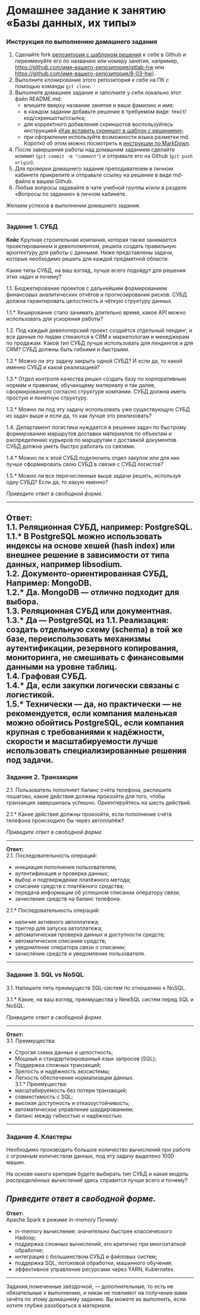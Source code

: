 # Домашнее задание к занятию «Базы данных, их типы»

### Инструкция по выполнению домашнего задания

1. Сделайте fork [репозитория c шаблоном решения](https://github.com/netology-code/sys-pattern-homework) к себе в Github и переименуйте его по названию или номеру занятия, например, https://github.com/имя-вашего-репозитория/gitlab-hw или https://github.com/имя-вашего-репозитория/8-03-hw).
2. Выполните клонирование этого репозитория к себе на ПК с помощью команды `git clone`.
3. Выполните домашнее задание и заполните у себя локально этот файл README.md:
    - впишите вверху название занятия и ваши фамилию и имя;
    - в каждом задании добавьте решение в требуемом виде: текст/код/скриншоты/ссылка;
    - для корректного добавления скриншотов воспользуйтесь инструкцией [«Как вставить скриншот в шаблон с решением»](https://github.com/netology-code/sys-pattern-homework/blob/main/screen-instruction.md);
    - при оформлении используйте возможности языка разметки md. Коротко об этом можно посмотреть в [инструкции по MarkDown](https://github.com/netology-code/sys-pattern-homework/blob/main/md-instruction.md).
4. После завершения работы над домашним заданием сделайте коммит (`git commit -m "comment"`) и отправьте его на Github (`git push origin`).
5. Для проверки домашнего задания преподавателем в личном кабинете прикрепите и отправьте ссылку на решение в виде md-файла в вашем Github.
6. Любые вопросы задавайте в чате учебной группы и/или в разделе «Вопросы по заданию» в личном кабинете.

Желаем успехов в выполнении домашнего задания.

---

### Задание 1. СУБД

**Кейс**
Крупная строительная компания, которая также занимается проектированием и девелопментом, решила создать
правильную архитектуру для работы с данными. Ниже представлены задачи, которые необходимо решить для
каждой предметной области.

Какие типы СУБД, на ваш взгляд, лучше всего подойдут для решения этих задач и почему?

1.1. Бюджетирование проектов с дальнейшим формированием финансовых аналитических отчётов и прогнозирования рисков.
СУБД должна гарантировать целостность и чёткую структуру данных.

1.1.* Хеширование стало занимать длительно время, какое API можно использовать для ускорения работы?

1.2. Под каждый девелоперский проект создаётся отдельный лендинг, и все данные по лидам стекаются в CRM к
маркетологам и менеджерам по продажам. Какой тип СУБД лучше использовать для лендингов и для CRM?
СУБД должны быть гибкими и быстрыми.

1.2.* Можно ли эту задачу закрыть одной СУБД? И если да, то какой именно СУБД и какой реализацией?

1.3.* Отдел контроля качества решил создать базу по корпоративным нормам и правилам, обучающему материалу
и так далее, сформированную согласно структуре компании. СУБД должна иметь простую и понятную структуру.

1.3.* Можно ли под эту задачу использовать уже существующую СУБД из задач выше и если да, то как лучше это
реализовать?

1.4. Департамент логистики нуждается в решении задач по быстрому формированию маршрутов доставки материалов
по объектам и распределению курьеров по маршрутам с доставкой документов. СУБД должна уметь быстро работать
со связями.

1.4.* Можно ли к этой СУБД подключить отдел закупок или для них лучше сформировать свою СУБД в связке с СУБД
логистов?

1.5.* Можно ли все перечисленные выше задачи решить, используя одну СУБД? Если да, то какую именно?

*Приведите ответ в свободной форме.*  

---
**Ответ:**  
1.1. Реляционная СУБД, например: PostgreSQL.  
1.1.* В PostgreSQL можно использовать индексы на основе хешей (hash index) или внешнее решение в зависимости от типа данных, например libsodium.  
1.2. Документо-ориентированная СУБД, Например: MongoDB.  
1.2.* Да. MongoDB — отлично подходит для выбора.  
1.3. Реляционная СУБД или документная.  
1.3.* Да — PostgreSQL из 1.1. Реализация: создать отдельную схему (schema) в той же базе, переиспользовать механизмы аутентификации, резервного копирования, мониторинга, не смешивать с финансовыми данными на уровне таблиц.  
1.4. Графовая СУБД.  
1.4.* Да, если закупки логически связаны с логистикой.  
1.5.* Технически — да, но практически — не рекомендуется, если компания маленькая можно обойтись PostgreSQL, если компания крупная с требованиями к надёжности, скорости и масштабируемости лучше использовать специализированные решения под задачи.  
---

### Задание 2. Транзакции

2.1. Пользователь пополняет баланс счёта телефона, распишите пошагово, какие действия должны произойти для того, чтобы
транзакция завершилась успешно. Ориентируйтесь на шесть действий.

2.1.* Какие действия должны произойти, если пополнение счёта телефона происходило бы через автоплатёж?

*Приведите ответ в свободной форме.*  

---
**Ответ:**  
2.1. Последовательность операций:  
- инициация пополнения пользователем;  
- аутентификация и проверка данных;  
- выбор и подтверждение платёжного метода;  
- списание средств с платёжного средства;  
- передача информации об успешном списании оператору связи;  
- зачисление средств на баланс телефона.  

2.1.* Последовательность операций:  
- наличие активного автоплатежа;  
- триггер для запуска автоплатежа;  
- автоматическая проверка данных и доступности средств;  
- автоматическое списание средств;  
- уведомление оператора связи о списании;  
- зачисление средств и уведомление пользователя.  
---

### Задание 3. SQL vs NoSQL

3.1. Напишите пять преимуществ SQL-систем по отношению к NoSQL.

3.1.* Какие, на ваш взгляд, преимущества у NewSQL систем перед SQL и NoSQL.

*Приведите ответ в свободной форме.*  

---
**Ответ:**  
3.1. Преимущества:  
- Строгая схема данных и целостность;  
- Мощный и стандартизированный язык запросов (SQL);  
- Поддержка сложных транзакций;  
- Зрелость и надёжность экосистемы;  
- Легкость обеспечения нормализации данных.  
3.1.*  Преимущества:  
- масштабируемость без потери транзакций;  
- совместимость с SQL;  
- высокая доступность и отказоустойчивость;  
- автоматическое управление шардированием;  
- баланс между гибкостью и надёжностью.  
---

### Задание 4. Кластеры

Необходимо производить большое количество вычислений при работе с огромным количеством данных, под эту задачу
выделено 1000 машин.

На основе какого критерия будете выбирать тип СУБД и какая модель *распределённых вычислений*
здесь справится лучше всего и почему?

*Приведите ответ в свободной форме.*  
---
**Ответ:**  
Apache Spark в режиме in-memory
Почему:  
- in-memory вычисления: значительно быстрее классического Hadoop;  
- поддержка сложных вычислений, это критично при многоэтапной обработке;  
- интеграция с большинством СУБД и файловых систем;  
- поддержка SQL, потоковой обработки, машинного обучения;  
- эффективное управление ресурсами через YARN, Kubernetes.  



---

Задания,помеченные звёздочкой, — дополнительные, то есть не обязательные к выполнению, и никак не повлияют на получение вами зачёта по этому домашнему заданию. Вы можете их выполнить, если хотите глубже разобраться в материале.
